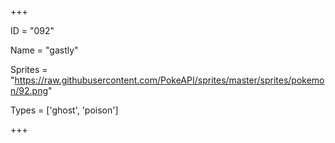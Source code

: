 




+++

ID = "092"

Name = "gastly"

Sprites = "https://raw.githubusercontent.com/PokeAPI/sprites/master/sprites/pokemon/92.png"

Types = ['ghost', 'poison']

+++

